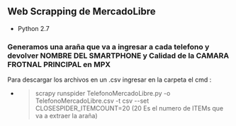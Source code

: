 ## Web Scrapping de MercadoLibre
* Python 2.7
 
### Generamos una araña que va a ingresar a cada telefono y devolver NOMBRE DEL SMARTPHONE y Calidad de la CAMARA FROTNAL PRINCIPAL en MPX
Para descargar los archivos en un .csv ingresar en la carpeta el cmd :
* >scrapy runspider TelefonoMercadoLibre.py -o TelefonoMercadoLibre.csv -t csv --set CLOSESPIDER_ITEMCOUNT=20 (20 Es el numero de ITEMs que va a extraer la araña)
